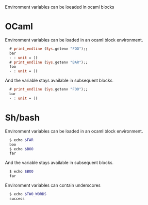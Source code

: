 Environment variables can be loeaded in ocaml blocks

# OCaml

Environment variables can be loaded in an ocaml block environment.

```ocaml set-FOO=bar,set-BAR=foo
  # print_endline (Sys.getenv "FOO");;
  bar
  - : unit = ()
  # print_endline (Sys.getenv "BAR");;
  foo
  - : unit = ()
```

And the variable stays available in subsequent blocks.

```ocaml
  # print_endline (Sys.getenv "FOO");;
  bar
  - : unit = ()
```

# Sh/bash

Environment variables can be loaded in an ocaml block environment.

```sh set-FAR=boo,set-BOO=far
  $ echo $FAR
  boo
  $ echo $BOO
  far
```

And the variable stays available in subsequent blocks.

```sh
  $ echo $BOO
  far
```

Environment variables can contain underscores

<!-- $MDX set-TWO_WORDS=success -->
```sh
  $ echo $TWO_WORDS
  success
```

